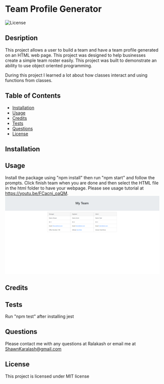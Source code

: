 # Team Profile Generator

![License](https://img.shields.io/badge/license-MIT-blue.svg)

## Desription

This project allows a user to build a team and have a team profile generated on an HTML web page.
This project was designed to help businesses create a simple team roster easily.
This project was built to demonstrate an ability to use object oriented programming.

During this project I learned a lot about how classes interact and using functions from classes.

## Table of Contents

- [Installation](#installation)
- [Usage](#usage)
- [Credits](#credits)
- [Tests](#tests)
- [Questions](#questions)
- [License](#license)

## Installation

## Usage

Install the package using "npm install" then run "npm start" and follow the prompts. Click finish team when you are done and then select the HTML file in the html folder to have your webpage.
Please see usage tutorial at https://youtu.be/FCacnj_oaQM.
![Screenshot](./assets/screenshot.png)

## Credits

## Tests

Run "npm test" after installing jest

## Questions

Please contact me with any questions at Ralakash
or email me at ShawnKaralash@gmail.com

## License

This project is licensed under MIT license
